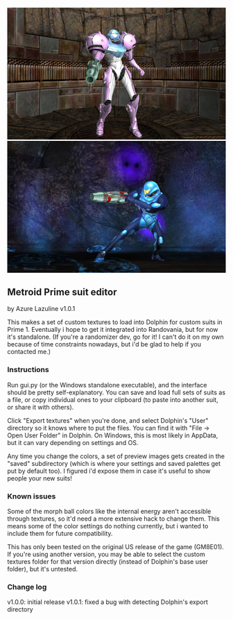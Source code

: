 ![Samus with a pink and blue varia suit](github-images/suit_editor_2.jpg)
![Samus with a dark blue phazon suit](github-images/suit_editor_4.jpg)

## Metroid Prime suit editor
by Azure Lazuline
v1.0.1

This makes a set of custom textures to load into Dolphin for custom suits in Prime 1.
Eventually i hope to get it integrated into Randovania, but for now it's standalone.
(If you're a randomizer dev, go for it! I can't do it on my own because of time
constraints nowadays, but i'd be glad to help if you contacted me.)

### Instructions

Run gui.py (or the Windows standalone executable), and the interface should be pretty
self-explanatory. You can save and load full sets of suits as a file, or copy
individual ones to your clipboard (to paste into another suit, or share it with
others).

Click "Export textures" when you're done, and select Dolphin's "User" directory so it
knows where to put the files. You can find it with "File -> Open User Folder" in
Dolphin. On Windows, this is most likely in AppData, but it can vary depending on
settings and OS.

Any time you change the colors, a set of preview images gets created in the "saved"
subdirectory (which is where your settings and saved palettes get put by default
too). I figured i'd expose them in case it's useful to show people your new suits!

### Known issues

Some of the morph ball colors like the internal energy aren't accessible through
textures, so it'd need a more extensive hack to change them. This means some of the
color settings do nothing currently, but i wanted to include them for future
compatibility.

This has only been tested on the original US release of the game (GM8E01). If you're
using another version, you may be able to select the custom textures folder for that
version directly (instead of Dolphin's base user folder), but it's untested.

### Change log

v1.0.0: initial release
v1.0.1: fixed a bug with detecting Dolphin's export directory